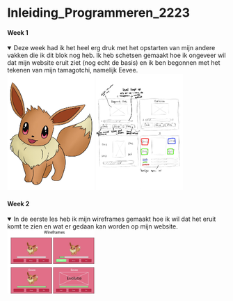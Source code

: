 # Inleiding_Programmeren_2223


#### Week 1
<details open>
  <summary>Deze week had ik het heel erg druk met het opstarten van mijn andere vakken die ik dit blok nog heb. Ik heb schetsen gemaakt hoe ik ongeveer wil dat mijn website eruit ziet (nog echt de basis) en ik ben begonnen met het tekenen van mijn tamagotchi, namelijk Eevee.</summary>

<img src="./readme-images/eeveeidle.jpg" width="200px" alt="Eevee als er geen knoppen zijn ingedrukt">
    
<img src="./readme-images/opzetwebsite.jpg" width="200px" alt="Eevee als er geen knoppen zijn ingedrukt">
   
</details>

#### Week 2
<details open>
  <summary>In de eerste les heb ik mijn wireframes gemaakt hoe ik wil dat het eruit komt te zien en wat er gedaan kan worden op mijn website.</summary>

<img src="./readme-images/Wireframes.jpg" width="200px" alt="Eevee als er geen knoppen zijn ingedrukt">

   
</details>